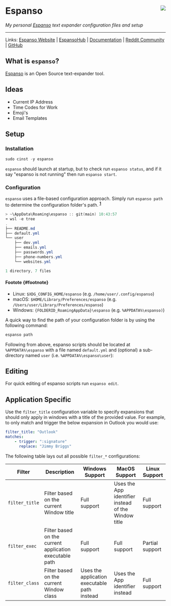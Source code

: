# Espanso <img align="right" syle='float' href='https://user-images.githubusercontent.com/32652297/139356362-d02ef475-1b0e-4b73-9d9c-7b7e147cb426.png' src='https://user-images.githubusercontent.com/32652297/139356362-d02ef475-1b0e-4b73-9d9c-7b7e147cb426.png' />

*My personal [Espanso]() text expander configuration files and setup*

***

Links: [Espanso Website](https://espanso.org/) | [EspansoHub](https://hub.espanso.org/) | [Documentation](https://espanso.org/docs/get-started/) | [Reddit Community](https://www.reddit.com/r/espanso/) | [GitHub](https://github.com/federico-terzi/espanso)

## What is `espanso`?

[Espanso](https://espanso.org/) is an Open Source text-expander tool.

## Ideas 

- Current IP Address
- Time Codes for Work
- Emoji's
- Email Templates

## Setup

### Installation

```powershell
sudo cinst -y espanso
```

`espanso` should launch at startup, but to check run `espanso status`, and if it say "espanso is not running" then run `espanso start`.

### Configuration

`espanso` uses a file-based configuration approach. Simply run `espanso path` to determine the configuration folder's path. <sup>**[1]({#footnote})**</sup>

```powershell
> ~\AppData\Roaming\espanso :: git(main) 10:43:57
➜ wsl -e tree
.
├── README.md
├── default.yml
└── user
    ├── dev.yml
    ├── emails.yml
    ├── passwords.yml
    ├── phone-numbers.yml
    └── websites.yml

1 directory, 7 files
```

#### Footote {#footnote}

- Linux: `$XDG_CONFIG_HOME/espanso` (e.g. `/home/user/.config/espanso`)
- macOS: `$HOME/Library/Preferences/espanso` (e.g. `/Users/user/Library/Preferences/espanso`)
- Windows: `{FOLDERID_RoamingAppData}\espanso` (e.g. `%APPDATA%\espanso)`)

A quick way to find the path of your configuration folder is by using the following command:

```powershell
espanso path
```

Following from above, espanso scripts should be located at `%APPDATA%\espanso` with a file named `default.yml` and (optional) a sub-directory named `user` (i.e. `%APPDATA%\espanso\user`):


## Editing

For quick editing of espanso scripts run `espanso edit`.

## Application Specific

Use the `filter_title` configuration variable to specify expansions that should only apply in windows with a title of the provided value. For example, to only match and trigger the below expansion in Outlook you would use:

```yaml
filter_title: "Outlook"
matches:
    - trigger: ":signature"
      replace: "Jimmy Briggs"
```

The following table lays out all possible `filter_*` configurations:

| Filter         | Description                                             | Windows Support                              | MacOS Support                                       | Linux Support   |
| -------------- | ------------------------------------------------------- | -------------------------------------------- | --------------------------------------------------- | --------------- |
| `filter_title` | Filter based on the current Window title                | Full support                                 | Uses the App identifier instead of the Window title | Full support    |
| `filter_exec`  | Filter based on the current application executable path | Full support                                 | Full support                                        | Partial support |
| `filter_class` | Filter based on the current Window class                | Uses the application executable path instead | Uses the App identifier instead                     | Full support    |

